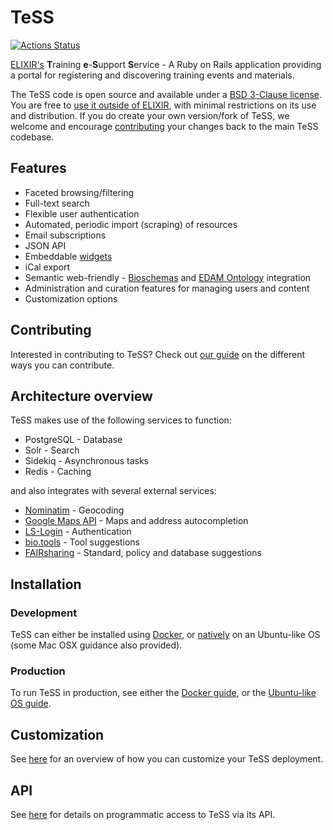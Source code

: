 # TeSS

[![Actions Status](https://github.com/ElixirTeSS/TeSS/workflows/CI/badge.svg)](https://github.com/ElixirTeSS/TeSS/actions)

[ELIXIR's](https://www.elixir-europe.org/) **T**raining **e**-**S**upport **S**ervice - A Ruby on Rails application providing a portal for registering and discovering training events and materials.

The TeSS code is open source and available under a [BSD 3-Clause license](LICENSE). You are free to [use it outside of ELIXIR](docs/customization.md), with minimal restrictions on its use and distribution. If you do create your own version/fork of TeSS, we welcome and encourage [contributing](CONTRIBUTING.md) your changes back to the main TeSS codebase.

## Features

- Faceted browsing/filtering
- Full-text search
- Flexible user authentication
- Automated, periodic import (scraping) of resources
- Email subscriptions
- JSON API
- Embeddable [widgets](https://github.com/ElixirTeSS/TeSS_widgets)
- iCal export
- Semantic web-friendly - [Bioschemas](https://bioschemas.org/) and [EDAM Ontology](https://edamontology.org/) integration
- Administration and curation features for managing users and content
- Customization options

## Contributing

Interested in contributing to TeSS? Check out [our guide](CONTRIBUTING.md) on the different ways you can contribute.

## Architecture overview

TeSS makes use of the following services to function:
- PostgreSQL - Database
- Solr - Search
- Sidekiq - Asynchronous tasks
- Redis - Caching

and also integrates with several external services:
- [Nominatim](https://nominatim.org/) - Geocoding
- [Google Maps API](https://developers.google.com/maps) - Maps and address autocompletion
- [LS-Login](https://lifescience-ri.eu/ls-login/) - Authentication
- [bio.tools](https://bio.tools/) - Tool suggestions
- [FAIRsharing](https://fairsharing.org/) - Standard, policy and database suggestions

## Installation

### Development
TeSS can either be installed using [Docker](docs/docker.md#Development), or [natively](docs/install.md) on an Ubuntu-like OS 
(some Mac OSX guidance also provided).

### Production

To run TeSS in production, see either the [Docker guide](docs/docker.md#Production), 
or the [Ubuntu-like OS guide](docs/production.md).

## Customization

See [here](docs/customization.md) for an overview of how you can customize your TeSS deployment.

## API

See [here](docs/api.md) for details on programmatic access to TeSS via its API.
